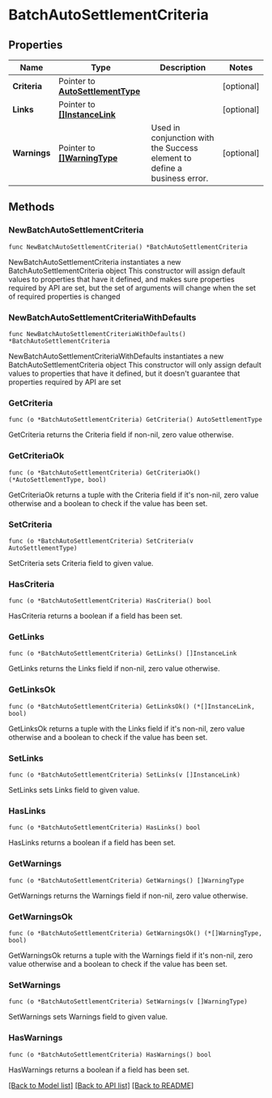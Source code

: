 # BatchAutoSettlementCriteria

## Properties

Name | Type | Description | Notes
------------ | ------------- | ------------- | -------------
**Criteria** | Pointer to [**AutoSettlementType**](AutoSettlementType.md) |  | [optional] 
**Links** | Pointer to [**[]InstanceLink**](InstanceLink.md) |  | [optional] 
**Warnings** | Pointer to [**[]WarningType**](WarningType.md) | Used in conjunction with the Success element to define a business error. | [optional] 

## Methods

### NewBatchAutoSettlementCriteria

`func NewBatchAutoSettlementCriteria() *BatchAutoSettlementCriteria`

NewBatchAutoSettlementCriteria instantiates a new BatchAutoSettlementCriteria object
This constructor will assign default values to properties that have it defined,
and makes sure properties required by API are set, but the set of arguments
will change when the set of required properties is changed

### NewBatchAutoSettlementCriteriaWithDefaults

`func NewBatchAutoSettlementCriteriaWithDefaults() *BatchAutoSettlementCriteria`

NewBatchAutoSettlementCriteriaWithDefaults instantiates a new BatchAutoSettlementCriteria object
This constructor will only assign default values to properties that have it defined,
but it doesn't guarantee that properties required by API are set

### GetCriteria

`func (o *BatchAutoSettlementCriteria) GetCriteria() AutoSettlementType`

GetCriteria returns the Criteria field if non-nil, zero value otherwise.

### GetCriteriaOk

`func (o *BatchAutoSettlementCriteria) GetCriteriaOk() (*AutoSettlementType, bool)`

GetCriteriaOk returns a tuple with the Criteria field if it's non-nil, zero value otherwise
and a boolean to check if the value has been set.

### SetCriteria

`func (o *BatchAutoSettlementCriteria) SetCriteria(v AutoSettlementType)`

SetCriteria sets Criteria field to given value.

### HasCriteria

`func (o *BatchAutoSettlementCriteria) HasCriteria() bool`

HasCriteria returns a boolean if a field has been set.

### GetLinks

`func (o *BatchAutoSettlementCriteria) GetLinks() []InstanceLink`

GetLinks returns the Links field if non-nil, zero value otherwise.

### GetLinksOk

`func (o *BatchAutoSettlementCriteria) GetLinksOk() (*[]InstanceLink, bool)`

GetLinksOk returns a tuple with the Links field if it's non-nil, zero value otherwise
and a boolean to check if the value has been set.

### SetLinks

`func (o *BatchAutoSettlementCriteria) SetLinks(v []InstanceLink)`

SetLinks sets Links field to given value.

### HasLinks

`func (o *BatchAutoSettlementCriteria) HasLinks() bool`

HasLinks returns a boolean if a field has been set.

### GetWarnings

`func (o *BatchAutoSettlementCriteria) GetWarnings() []WarningType`

GetWarnings returns the Warnings field if non-nil, zero value otherwise.

### GetWarningsOk

`func (o *BatchAutoSettlementCriteria) GetWarningsOk() (*[]WarningType, bool)`

GetWarningsOk returns a tuple with the Warnings field if it's non-nil, zero value otherwise
and a boolean to check if the value has been set.

### SetWarnings

`func (o *BatchAutoSettlementCriteria) SetWarnings(v []WarningType)`

SetWarnings sets Warnings field to given value.

### HasWarnings

`func (o *BatchAutoSettlementCriteria) HasWarnings() bool`

HasWarnings returns a boolean if a field has been set.


[[Back to Model list]](../README.md#documentation-for-models) [[Back to API list]](../README.md#documentation-for-api-endpoints) [[Back to README]](../README.md)


